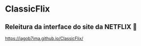 # ClassicFlix
## Releitura da interface do site da NETFLIX :movie_camera:

https://iagob7ima.github.io/ClassicFlix/
